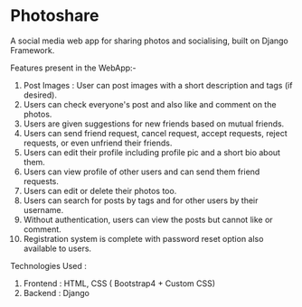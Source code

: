 # Photoshare

A social media web app for sharing photos and socialising, built on Django Framework.

Features present in the WebApp:-

1.  Post Images : User can post images with a short description and tags (if desired).
2.  Users can check everyone's post and also like and comment on the photos.
3.  Users are given suggestions for new friends based on mutual friends.
4.  Users can send friend request, cancel request, accept requests, reject requests, or even unfriend their friends.
5.  Users can edit their profile including profile pic and a short bio about them.
6.  Users can view profile of other users and can send them friend requests.
7.  Users can edit or delete their photos too.
8.  Users can search for posts by tags and for other users by their username.
9.  Without authentication, users can view the posts but cannot like or comment.
10. Registration system is complete with password reset option also available to users.

Technologies Used :
1.  Frontend  : HTML, CSS ( Bootstrap4 + Custom CSS)
2.  Backend   : Django
